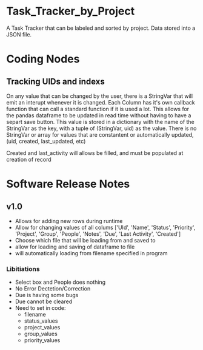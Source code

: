 # Task_Tracker_by_Project
A Task Tracker that can be labeled and sorted by project. Data stored into a JSON file.





# Coding Nodes
## Tracking UIDs and indexs
On any value that can be changed by the user, there is a StringVar that will emit an interupt whenever it is changed. Each Column has it's own callback function that can call a standard function if it is used a lot. This allows for the pandas dataframe to be updated in read time without having to have a separt save button. This value is stored in a dictionary with the name of the StringVar as the key, with a tuple of (StringVar, uid) as the value.
There is no StringVar or array for values that are constantent or automatically updated, (uid, created, last_updated, etc)





Created and last_activity will allows be filled, and must be populated at creation of record


# Software Release Notes
## v1.0
- Allows for adding new rows during runtime
- Allow for changing values of all colums ['UId', 'Name', 'Status', 'Priority', 'Project', 'Group', 'People', 'Notes', 'Due', 'Last Activity', 'Created']
- Choose which file that will be loading from and saved to 
- allow for loading and saving of dataframe to file
- will automatically loading from filename specified in program 


### Libitiations
- Select box and People does nothing
- No Error Dectetion/Correction
- Due is having some bugs
- Due cannot be cleared
- Need to set in code:
    - filename
    - status_values
    - project_values
    - group_values
    - priority_values
